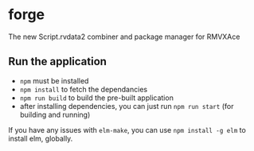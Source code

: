 # forge
The new Script.rvdata2 combiner and package manager for RMVXAce

## Run the application

- `npm` must be installed
- `npm install` to fetch the dependancies
- `npm run build` to build the pre-built application
-  after installing dependencies, you can just run `npm run start` (for building and running)

If you have any issues with `elm-make`, you can use `npm install -g elm`
to install elm, globally.
